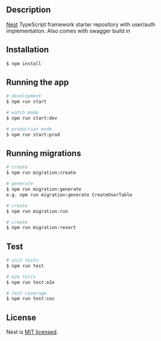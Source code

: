 ## Description

[Nest](https://github.com/nestjs/nest) TypeScript framework starter repository with user/auth implementation.
Also comes with swagger build in

## Installation

```bash
$ npm install
```

## Running the app

```bash
# development
$ npm run start

# watch mode
$ npm run start:dev

# production mode
$ npm run start:prod
```

## Running migrations
```bash
# create
$ npm run migration:create

# generate
$ npm run migration:generate
e.g. npm run migration:generate CreateUserTable

# create
$ npm run migration:run

# create
$ npm run migration:revert

```


## Test

```bash
# unit tests
$ npm run test

# e2e tests
$ npm run test:e2e

# test coverage
$ npm run test:cov
```

## License

  Nest is [MIT licensed](LICENSE).
